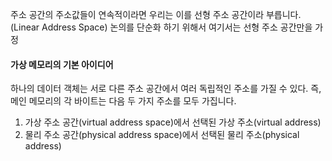주소 공간의 주소값들이 연속적이라면 우리는 이를 선형 주소 공간이라 부릅니다. (Linear Address Space)
논의를 단순화 하기 위해서 여기서는 선형 주소 공간만을 가정

#### 가상 메모리의 기본 아이디어
하나의 데이터 객체는 서로 다른 주소 공간에서 여러 독립적인 주소를 가질 수 있다.
즉, 메인 메모리의 각 바이트는 다음 두 가지 주소를 모두 가집니다.
1. 가상 주소 공간(virtual address space)에서 선택된 가상 주소(virtual address)
2. 물리 주소 공간(physical address space)에서 선택된 물리 주소(physical address)

